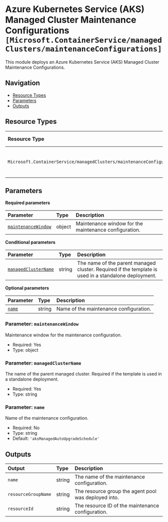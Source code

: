 # Azure Kubernetes Service (AKS) Managed Cluster Maintenance Configurations `[Microsoft.ContainerService/managedClusters/maintenanceConfigurations]`

This module deploys an Azure Kubernetes Service (AKS) Managed Cluster Maintenance Configurations.

## Navigation

- [Resource Types](#Resource-Types)
- [Parameters](#Parameters)
- [Outputs](#Outputs)

## Resource Types

| Resource Type | API Version | References |
| :-- | :-- | :-- |
| `Microsoft.ContainerService/managedClusters/maintenanceConfigurations` | 2025-07-01 | <ul style="padding-left: 0px;"><li>[AzAdvertizer](https://www.azadvertizer.net/azresourcetypes/microsoft.containerservice_managedclusters_maintenanceconfigurations.html)</li><li>[Template reference](https://learn.microsoft.com/en-us/azure/templates/Microsoft.ContainerService/2025-07-01/managedClusters/maintenanceConfigurations)</li></ul> |

## Parameters

**Required parameters**

| Parameter | Type | Description |
| :-- | :-- | :-- |
| [`maintenanceWindow`](#parameter-maintenancewindow) | object | Maintenance window for the maintenance configuration. |

**Conditional parameters**

| Parameter | Type | Description |
| :-- | :-- | :-- |
| [`managedClusterName`](#parameter-managedclustername) | string | The name of the parent managed cluster. Required if the template is used in a standalone deployment. |

**Optional parameters**

| Parameter | Type | Description |
| :-- | :-- | :-- |
| [`name`](#parameter-name) | string | Name of the maintenance configuration. |

### Parameter: `maintenanceWindow`

Maintenance window for the maintenance configuration.

- Required: Yes
- Type: object

### Parameter: `managedClusterName`

The name of the parent managed cluster. Required if the template is used in a standalone deployment.

- Required: Yes
- Type: string

### Parameter: `name`

Name of the maintenance configuration.

- Required: No
- Type: string
- Default: `'aksManagedAutoUpgradeSchedule'`

## Outputs

| Output | Type | Description |
| :-- | :-- | :-- |
| `name` | string | The name of the maintenance configuration. |
| `resourceGroupName` | string | The resource group the agent pool was deployed into. |
| `resourceId` | string | The resource ID of the maintenance configuration. |
